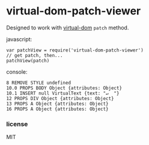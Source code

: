 # virtual-dom-patch-viewer

Designed to work with [virtual-dom](https://github.com/Matt-Esch/virtual-dom) `patch` method.

javascript:
```
var patchView = require('virtual-dom-patch-viewer')
// get patch, then...
patchView(patch)
```

console:
```
8 REMOVE STYLE undefined
10.0 PROPS BODY Object {attributes: Object}
10.1 INSERT null VirtualText {text: "↵  "}
12 PROPS DIV Object {attributes: Object}
13 PROPS A Object {attributes: Object}
16 PROPS A Object {attributes: Object}
```

### license

MIT
